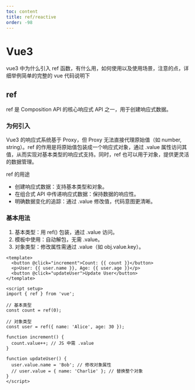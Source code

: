 ```yaml
---
toc: content
title: ref/reactive
order: -98
---
```


# Vue3

vue3 中为什么引入 ref 函数，有什么用，如何使用以及使用场景，注意的点，详细举例简单的完整的 vue 代码说明下

## ref

ref 是 Composition API 的核心响应式 API 之一，用于创建响应式数据。

### 为何引入

Vue3 的响应式系统基于 Proxy，但 Proxy 无法直接代理原始值（如 number, string）。ref 的作用是将原始值包装成一个响应式对象，通过 .value 属性访问其值，从而实现对基本类型的响应式支持。同时，ref 也可以用于对象，提供更灵活的数据管理。

ref 的用途

- 创建响应式数据：支持基本类型和对象。
- 在组合式 API 中传递响应式数据：保持数据的响应性。
- 明确数据变化的追踪：通过 .value 修改值，代码意图更清晰。

### 基本用法

1. 基本类型：用 ref() 包装，通过 .value 访问。
2. 模板中使用：自动解包，无需 .value。
3. 对象类型：修改属性需通过 .value（如 obj.value.key）。

```vue
<template>
  <button @click="increment">Count: {{ count }}</button>
  <p>User: {{ user.name }}, Age: {{ user.age }}</p>
  <button @click="updateUser">Update User</button>
</template>

<script setup>
import { ref } from 'vue';

// 基本类型
const count = ref(0);

// 对象类型
const user = ref({ name: 'Alice', age: 30 });

function increment() {
  count.value++; // JS 中需 .value
}

function updateUser() {
  user.value.name = 'Bob'; // 修改对象属性
  // user.value = { name: 'Charlie' }; // 替换整个对象
}
</script>
```

